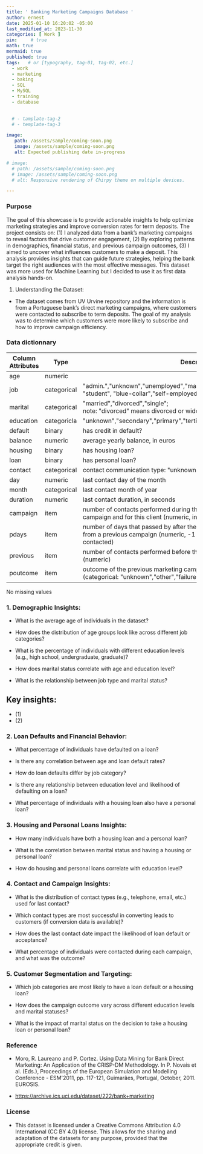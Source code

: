 ```yaml
---
title: ' Banking Marketing Campaigns Database '
author: ernest
date: 2025-01-10 16:20:02 -05:00
last_modified_at: 2023-11-30
categories: [ Work ]
pin:     # true
math: true
mermaid: true
published: true
tags:   # or [typography, tag-01, tag-02, etc.]
  - work
  - marketing
  - baking
  - SQL
  - MySQL
  - training
  - database
  

  # - tamplate-tag-2
  # - template-tag-3

image: 
   path: /assets/sample/coming-soon.png
   image: /assets/sample/coming-soon.png
   alt: Expected publishing date in-progress 

# image: 
  # path: /assets/sample/coming-soon.png
  # image: /assets/sample/coming-soon.png
  # alt: Responsive rendering of Chirpy theme on multiple devices.

---
```







### Purpose

The goal of this showcase is to provide actionable insights to help optimize marketing strategies and improve conversion rates for term deposits. The project consists on: (1) I analyzed data from a bank’s marketing campaigns to reveal factors that drive customer engagement, (2) By exploring patterns in demographics, financial status, and previous campaign outcomes, (3) I aimed to uncover what influences customers to make a deposit. This analysis provides insights that can guide future strategies, helping the bank target the right audiences with the most effective messages. This dataset was more used for Machine Learning but I decided to use it as first data analysis hands-on. 


1. Understanding the Dataset:

- The dataset comes from UV Urvine repository and the information is from a Portuguese bank’s direct marketing campaigns, where customers were contacted to subscribe to term deposits. The goal of my analysis was to determine which customers were more likely to subscribe and how to improve campaign efficiency.






### Data dictionnary

| Column Attributes  | Type     | Description        |
|--------------|----------|----------------------------|
| age           | numeric |                  | 
| job       | categorical |  "admin.","unknown","unemployed","management","housemaid","entrepreneur", <br> "student", "blue-collar","self-employed","retired","technician","services")  |
| marital | categorical  |  "married","divorced","single"; <br> note: "divorced" means divorced or widowed) | 
| education | categoricla | "unknown","secondary","primary","tertiary") | 
| default | binary  | has credit in default? |
| balance | numeric | average yearly balance, in euros | 
| housing | binary | has housing loan?  | 
| loan | binary | has personal loan? | 
| contact | categorical | contact communication type: "unknown","telephone","cellular")  | 
| day | numeric | last contact day of the month | 
| month | categorical | last contact month of year  | 
| duration | numeric | last contact duration, in seconds | 
| campaign | item | number of contacts performed during this <br> campaign and for this client (numeric, includes last contact) |
| pdays | item | number of days that passed by after the client was last contacted <br> from a previous campaign (numeric, -1 means client was not previously contacted) | 
| previous | item | number of contacts performed before this campaign and for this client (numeric) |
| poutcome | item | outcome of the previous marketing campaign <br> (categorical: "unknown","other","failure","success") | 

No missing values






### 1. **Demographic Insights:**


- What is the average age of individuals in the dataset?

- How does the distribution of age groups look like across different job categories?

- What is the percentage of individuals with different education levels (e.g., high school, undergraduate, graduate)?

- How does marital status correlate with age and education level?

- What is the relationship between job type and marital status?


## Key insights:

- (1)
- (2)



### 2. Loan Defaults and Financial Behavior:

- What percentage of individuals have defaulted on a loan?

- Is there any correlation between age and loan default rates?

- How do loan defaults differ by job category?

- Is there any relationship between education level and likelihood of defaulting on a loan?

- What percentage of individuals with a housing loan also have a personal loan?




### 3. Housing and Personal Loans Insights:

- How many individuals have both a housing loan and a personal loan?

- What is the correlation between marital status and having a housing or personal loan?

- How do housing and personal loans correlate with education level?


### 4. Contact and Campaign Insights:


- What is the distribution of contact types (e.g., telephone, email, etc.) used for last contact?

- Which contact types are most successful in converting leads to customers (if conversion data is available)?

- How does the last contact date impact the likelihood of loan default or acceptance?

- What percentage of individuals were contacted during each campaign, and what was the outcome?


### 5. Customer Segmentation and Targeting:


- Which job categories are most likely to have a loan default or a housing loan?

- How does the campaign outcome vary across different education levels and marital statuses?

- What is the impact of marital status on the decision to take a housing loan or personal loan?







<!--


In this project, I analyzed data from a bank’s marketing campaigns to reveal factors that drive customer engagement. By exploring patterns in demographics, financial status, and previous campaign outcomes, I aimed to uncover what influences customers to make a deposit.

Link project
https://github.com/DanieltheAnalyst1/Bank_Marketing_Campaign_Analysis-SQL


Bank Marketing Campaign Analysis: Uncovering What Works
In this project, I analyzed data from a bank’s marketing campaigns to reveal factors that drive customer engagement. By exploring patterns in demographics, financial status, and previous campaign outcomes, I aimed to uncover what influences customers to make a deposit. This analysis provides insights that can guide future strategies, helping the bank target the right audiences with the most effective messages.

📌 Analysis Highlights:
Who is more likely to respond positively to the campaign?
Which demographics and financial factors show higher engagement rates?
How does contact frequency and previous campaign outcome impact deposit success?


Citation Request:
  This dataset is public available for research. The details are described in [Moro et al., 2011]. 
  Please include this citation if you plan to use this database:

  [Moro et al., 2011] S. Moro, R. Laureano and P. Cortez. Using Data Mining for Bank Direct Marketing: An Application of the CRISP-DM Methodology. 
  In P. Novais et al. (Eds.), Proceedings of the European Simulation and Modelling Conference - ESM'2011, pp. 117-121, Guimarães, Portugal, October, 2011. EUROSIS.

  Available at: [pdf] http://hdl.handle.net/1822/14838
                [bib] http://www3.dsi.uminho.pt/pcortez/bib/2011-esm-1.txt

1. Title: Bank Marketing

2. Sources
   Created by: Paulo Cortez (Univ. Minho) and Sérgio Moro (ISCTE-IUL) @ 2012
   
3. Past Usage:

  The full dataset was described and analyzed in:

  S. Moro, R. Laureano and P. Cortez. Using Data Mining for Bank Direct Marketing: An Application of the CRISP-DM Methodology. 
  In P. Novais et al. (Eds.), Proceedings of the European Simulation and Modelling Conference - ESM'2011, pp. 117-121, Guimarães, 
  Portugal, October, 2011. EUROSIS.

4. Relevant Information:

   The data is related with direct marketing campaigns of a Portuguese banking institution. 
   The marketing campaigns were based on phone calls. Often, more than one contact to the same client was required, 
   in order to access if the product (bank term deposit) would be (or not) subscribed. 

   There are two datasets: 
      1) bank-full.csv with all examples, ordered by date (from May 2008 to November 2010).
      2) bank.csv with 10% of the examples (4521), randomly selected from bank-full.csv.
   The smallest dataset is provided to test more computationally demanding machine learning algorithms (e.g. SVM).

   The classification goal is to predict if the client will subscribe a term deposit (variable y).

5. Number of Instances: 45211 for bank-full.csv (4521 for bank.csv)

6. Number of Attributes: 16 + output attribute.

7. Attribute information:

   For more information, read [Moro et al., 2011].

   Input variables:
   # bank client data:
   1 - age (numeric)
   2 - job : type of job (categorical: "admin.","unknown","unemployed","management","housemaid","entrepreneur","student",
                                       "blue-collar","self-employed","retired","technician","services") 
   3 - marital : marital status (categorical: "married","divorced","single"; note: "divorced" means divorced or widowed)
   4 - education (categorical: "unknown","secondary","primary","tertiary")
   5 - default: has credit in default? (binary: "yes","no")
   6 - balance: average yearly balance, in euros (numeric) 
   7 - housing: has housing loan? (binary: "yes","no")
   8 - loan: has personal loan? (binary: "yes","no")
   # related with the last contact of the current campaign:
   9 - contact: contact communication type (categorical: "unknown","telephone","cellular") 
  10 - day: last contact day of the month (numeric)
  11 - month: last contact month of year (categorical: "jan", "feb", "mar", ..., "nov", "dec")
  12 - duration: last contact duration, in seconds (numeric)
   # other attributes:
  13 - campaign: number of contacts performed during this campaign and for this client (numeric, includes last contact)
  14 - pdays: number of days that passed by after the client was last contacted from a previous campaign (numeric, -1 means client was not previously contacted)
  15 - previous: number of contacts performed before this campaign and for this client (numeric)
  16 - poutcome: outcome of the previous marketing campaign (categorical: "unknown","other","failure","success")

  Output variable (desired target):
  17 - y - has the client subscribed a term deposit? (binary: "yes","no")

8. Missing Attribute Values: None



## Table: orders
age, job, mariatal status, education, defaulted the loan, housing loan, personal loan, conctact type durant last contact date, campaing, 

| Customer Attributes       | Type     | Description        |
|--------------|----------|-----------------------------------|
| age    | INT      | Age of the customer  |
| Job  | INT      | Type of job (e.g., admin., blue-collar, technician)    |
| Marital Status   | DATE     | Marital status of the customer (single, married, divorced)  |
| Education | DECIMAL  | Level of education (e.g., primary, secondary, tertiary)  |
| Default |item | Has the customer credit in default? (Yes/No) |
| Housing Loan | item | Does the customer have a housing loan? (Yes/No) |
| Personal Loan | item | Does the customer have a personal loan? (Yes/No) |
| Contact | item | Type during last contact date |
| Campaing | item | item |


===



### 1. **Demographic Insights:**

1. What is the average age of individuals in the dataset?
2. How does the distribution of age groups look like across different job categories?
3. What is the percentage of individuals with different education levels (e.g., high school, undergraduate, graduate)?
4. How does marital status correlate with age and education level?
5. What is the relationship between job type and marital status?

### 2. **Loan Defaults and Financial Behavior:**

6. What percentage of individuals have defaulted on a loan?
7. Is there any correlation between age and loan default rates?
8. How do loan defaults differ by job category?
9. Is there any relationship between education level and likelihood of defaulting on a loan?
10. What percentage of individuals with a housing loan also have a personal loan?

### 3. **Housing and Personal Loans Insights:**

11. How many individuals have both a housing loan and a personal loan?
12. What is the correlation between marital status and having a housing or personal loan?
13. How do housing and personal loans correlate with education level?

### 4. **Contact and Campaign Insights:**

14. What is the distribution of contact types (e.g., telephone, email, etc.) used for last contact?
15. Which contact types are most successful in converting leads to customers (if conversion data is available)?
16. How does the last contact date impact the likelihood of loan default or acceptance?
17. What percentage of individuals were contacted during each campaign, and what was the outcome?

### 5. **Customer Segmentation and Targeting:**

18. Which job categories are most likely to have a loan default or a housing loan?
19. How does the campaign outcome vary across different education levels and marital statuses?
20. What is the impact of marital status on the decision to take a housing loan or personal loan?

### Bonus Considerations:

You can also try analyzing seasonal trends if there’s any date/time data that can be correlated with loan behavior (e.g., Does loan default increase in certain months?)




I'll divide the questions into specific topics to help you focus on different aspects of SQL: **Basic Queries**, **Aggregations and Joins**, **Subqueries**, **Date Functions**, **Grouping and Filtering**, **Advanced Analysis**, and **Advanced Joins**.

### Tables (Assumed Schema):

1. **customers**: Contains customer data (e.g., age, job, marital status, education).
2. **loans**: Contains loan-related data (e.g., housing loan, personal loan, defaulted loans).
3. **campaign**: Contains information about marketing campaigns (e.g., contact date, campaign type).
4. **contact\_history**: Stores contact information related to the campaign, including contact types and dates.

---

## **Basic Queries**

### 1. Retrieve All Customer Information

* Write an SQL query to retrieve all details from the `customers` table, including age, job, marital status, and education.

### 2. List All Active Campaigns

* Write an SQL query to list all campaigns that are currently active in the `campaign` table (assuming there’s a status or date field that indicates active campaigns).

### 3. Retrieve Loan Information for Specific Customer

* Write a query to fetch the loan information (housing loan, personal loan) for a customer with a given `customer_id` from the `loans` table.

---

## **Aggregations and Joins**

### 4. Count of Customers Who Defaulted on Loans

* Write an SQL query to count how many customers have defaulted on loans from the `loans` table.

### 5. Number of Customers by Job Type

* Write an SQL query to group customers by their job type (from the `customers` table) and count how many customers are in each job category.

### 6. Average Age of Customers with Housing Loans

* Write an SQL query to calculate the average age of customers who have a housing loan from the `loans` table.

### 7. Sum of Defaulted Loan Amounts

* Write a query to calculate the total amount of loans defaulted by customers (assuming the loan amount is in the `loans` table).

---

## **Subqueries**

### 8. Customers Who Have Not Been Contacted in the Last Month

* Write an SQL query to find customers who have not been contacted in the last month from the `contact_history` table. Use a subquery to find the customers who don't have recent contacts.

### 9. Customers with Personal Loans Who Have Not Defaulted

* Write a query to find customers who have a personal loan but have not defaulted on it (use the `loans` table with a subquery or `JOIN`).

### 10. Customers in Specific Campaign with Age Greater Than 30

* Write a query to find customers who participated in a specific campaign and are over the age of 30. Use a subquery to identify those in the campaign.

---

## **Date Functions**

### 11. Number of Contacts Made in the Last 30 Days

* Write a query to count how many contacts were made in the last 30 days from the `contact_history` table, using the current date.

### 12. Customers Contacted in Specific Month

* Write a query to list all customers who were contacted in March 2023 (from the `contact_history` table).

### 13. Most Recent Contact for Each Customer

* Write an SQL query to find the most recent contact date for each customer from the `contact_history` table.

---

## **Grouping and Filtering**

### 14. Average Loan Amount for Defaulted vs. Non-Defaulted Loans

* Write an SQL query to calculate the average loan amount for customers who have defaulted on their loan versus those who have not from the `loans` table.

### 15. Number of Customers by Marital Status

* Write an SQL query to count the number of customers for each marital status category (e.g., single, married, divorced) from the `customers` table.

### 16. Customers Who Have Both Housing and Personal Loans

* Write a query to find customers who have both a housing loan and a personal loan from the `loans` table.

---

## **Advanced Analysis**

### 17. Loan Default Rate by Education Level

* Write a query to calculate the loan default rate for each education level (from the `customers` table and the `loans` table). Show the number of defaults vs. total customers for each education level.

### 18. Percentage of Customers Who Have Been Contacted and Subscribed to Campaigns

* Write an SQL query to calculate the percentage of customers who have been contacted (from the `contact_history` table) and have subscribed to any campaign (from the `campaign` table).

### 19. Predictive Analysis: Loan Default Based on Age, Job, and Housing Loan

* Write an SQL query that combines `customers` and `loans` tables to find patterns in loan defaults based on customer attributes like age, job, and whether they have a housing loan (e.g., calculate default rates for each group).

---

## **Advanced Joins**

### 20. Customers Who Were Contacted and Have a Loan Default

* Write an SQL query to find customers who have both been contacted (from the `contact_history` table) and have defaulted on their loan (from the `loans` table). Use an appropriate `JOIN`.

---

### **Summary of Topics:**

* **Basic Queries**: Simple SELECT, retrieving all customer data.
* **Aggregations and Joins**: Counting, summing, averaging, using JOINs.
* **Subqueries**: Handling nested queries and filtering based on conditions.
* **Date Functions**: Working with time-related data, such as filtering or calculating based on dates.
* **Grouping and Filtering**: Using GROUP BY and HAVING for categorized and conditional aggregations.
* **Advanced Analysis**: Applying business logic, analyzing default rates, and percentages.
* **Advanced Joins**: Combining data from multiple tables, including those with complex conditions.



===

| Campaign Attributes       | Type     | Description        |
|--------------|----------|-----------------------------------|
| Contact Type    | INT  | Communication method used to contact the customer (cellular, telephone).  |
| Last Contact Date | item | Date of the last contact made to the customer. |
| Duration | item | Duration of the last contact (in seconds). |
| Campaign | item | Variable representing the current direct marketing campaign |
| Previous   | iteme | Variable representing the number of contacts made with the <br> customer during previous marketing campaigns before the current campaign. | 


Target Outcome (y): Whether the customer subscribed to the term deposit after being contacted (Yes/No).


| Economic Attributes       | Type     | Description        |
|--------------|----------|-----------------------------------|
| EmpVarRate | item  | Employment variation rate — a measure of employment growth or decline. |
| Euribor3m | item | Three-month Euro Interbank Offered Rate, a benchmark interest rate.
| ConsPriceIdx | item | Consumer Price Index, an indicator of inflation. | 
| ConsConfIdx | item | Consumer Confidence Index — an economic sentiment indicator. | 











<!-- 

```python
print("Hello, world!")
for i in range(10):
    print(i)
```
## Images

<div style="text-align: center;">

![alt text]( /assets/sample/coming-soon.png "Our logo")

</div>


![example {caption=Caption - changeme.}]( /assets/sample/coming-soon.png )




In this project, I analyzed data from a bank’s marketing campaigns to reveal factors that drive customer engagement. By exploring patterns in demographics, financial status, and previous campaign outcomes, I aimed to uncover what influences customers to make a deposit. This analysis provides insights that can guide future strategies, helping the bank target the right audiences with the most effective messages.





My goal was to provide actionable insights to help optimize marketing strategies and improve conversion rates for term deposits.

1. Understanding the Dataset:

The dataset comes from a Portuguese bank’s direct marketing campaigns, where customers were contacted to subscribe to term deposits. The goal of my analysis was to determine which customers were more likely to subscribe and how to improve campaign efficiency.

Customer Attributes:

Age: Age of the customer.

Job: Type of job (e.g., admin., blue-collar, technician).

Marital Status: Marital status of the customer (single, married, divorced).

Education: Level of education (e.g., primary, secondary, tertiary).

Default: Has the customer credit in default? (Yes/No).

Housing Loan: Does the customer have a housing loan? (Yes/No).

Personal Loan: Does the customer have a personal loan? (Yes/No).

Campaign Attributes:

Contact Type: Communication method used to contact the customer (cellular, telephone).

Last Contact Date: Date of the last contact made to the customer.

Duration: Duration of the last contact (in seconds).

Campaign: Variable representing the current direct marketing campaign

Previous: Variable representing the number of contacts made with the customer during previous marketing campaigns before the current campaign.

Economic Context:

EmpVarRate: Employment variation rate — a measure of employment growth or decline.

Euribor3m: Three-month Euro Interbank Offered Rate, a benchmark interest rate.

ConsPriceIdx: Consumer Price Index, an indicator of inflation.

ConsConfIdx: Consumer Confidence Index — an economic sentiment indicator.

Target Outcome:

Target Outcome (y): Whether the customer subscribed to the term deposit after being contacted (Yes/No).





Customer Segmentation: Who’s More Likely to Subscribe?

To help the bank target its marketing efforts more effectively, I segmented customers based on their job types and whether they had housing or personal loans. This allowed me to see which customer groups were more likely to subscribe to a term deposit and which were less responsive



```sql
SELECT p.passenger_id, p.first_name, p.last_name
FROM passenger p
JOIN booking b ON p.passenger_id = b.passenger_id
GROUP BY p.passenger_id
HAVING COUNT(b.booking_id) = 1;
```







> All content provided is for informational purposes only and shown case studies examples for open source data resources. The articles, notes and case study on this website are my own the way on seen opportunities and problem-solving but don’t necessarily represent the positions, strategies, or opinions of my past or current employer or its subsidiaries. I make no representations as to the accuracy or completeness of any information found here or by following any links. I will not be liable for any errors or omissions in this information nor for the availability of this information. I will not be liable for any losses, injuries, or damages from the display or use of this information.
{: .prompt-info }

> All statements are my own, and do not necessarily reflect the opinion(s) of the past or current employer, or previous or current educational institution. The information contained in this report/article/note is meant for the purposes of information only and is not intended to be investment, legal, tax or other advice, nor is it intended to be relied upon in making an investment or other decision. This information provided with my own understanding which the authors and publishers are not providing advice on legal, economic, investment or other professional issues and services. 
{: .prompt-info }




<!-- 

> DISCLAIMER
- The information contained in this report/article/note is meant for the purposes of information only and is not intended to be investment, legal, tax or other advice, nor is it intended to be relied upon in making an investment or other decision. This report is provided with the understanding that the authors and publishers are not providing advice on legal, economic, investment or other professional issues and services. 
- I am not responsible for the content of websites and information resources that may be referenced in the report. The access provided to these sites or the provision of such information resources does not constitute an endorsement by myself. of the information contained therein. However, unless expressly stated otherwise, the opinions, recommendations, findings, interpretations and conclusions expressed in this report represent the views of myself. 
- The inclusion of company examples does not in any way constitute an endorsement of these organisations by myself or the signatories to the Principles for Responsible Investment. While I have endeavoured to ensure that the information contained in this report has been obtained from reliable and up-to-date sources, the changing nature of statistics, laws, rules and regulations may result in delays, omissions or inaccuracies in information contained in this report. I am not responsible for any errors or omissions, or for any decision made or action taken based on information contained in this report, or for any loss or damage arising from or caused by such decision or action. All information in this report is provided “as-is”, with no guarantee of completeness, accuracy, timeliness or of the results obtained from the use of this information, and without warranty of any kind, expressed or implied.
{: .prompt-info }



-->

### Reference

- Moro, R. Laureano and P. Cortez. Using Data Mining for Bank Direct Marketing: An Application of the CRISP-DM Methodology. 
  In P. Novais et al. (Eds.), Proceedings of the European Simulation and Modelling Conference - ESM'2011, pp. 117-121, Guimarães, 
  Portugal, October, 2011. EUROSIS.

- https://archive.ics.uci.edu/dataset/222/bank+marketing



### License

- This dataset is licensed under a Creative Commons Attribution 4.0 International (CC BY 4.0) license. This allows for the sharing and adaptation of the datasets for any purpose, provided that the appropriate credit is given.






